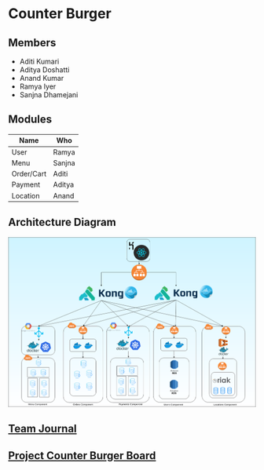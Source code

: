 # Counter Burger

## Members 
- Aditi Kumari
- Aditya Doshatti
- Anand Kumar
- Ramya Iyer
- Sanjna Dhamejani

## Modules 

| Name         | Who         |
|-----------|-----------|
|User       | Ramya     |
|Menu       | Sanjna    |
|Order/Cart | Aditi   |
|Payment    | Aditya      |
| Location  | Anand    |


## Architecture Diagram

![Architecture Diagram](./Images/ArchitectureDiagram.png "Architecture Diagram")


## [Team Journal](./TeamJournal.md)

## [Project Counter Burger Board](https://github.com/nguyensjsu/sp19-281-vcloud9.0/projects/1)
